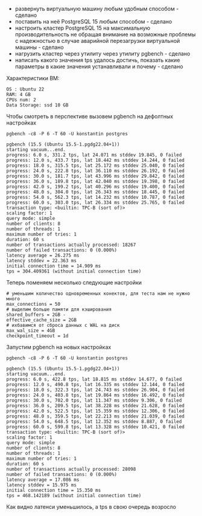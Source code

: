 * развернуть виртуальную машину любым удобным способом - сделано
* поставить на неё PostgreSQL 15 любым способом - сделано
* настроить кластер PostgreSQL 15 на максимальную производительность не обращая внимание на возможные проблемы с надежностью в случае аварийной перезагрузки виртуальной машины - сделано
* нагрузить кластер через утилиту через утилиту pgbench - сделано
* написать какого значения tps удалось достичь, показать какие параметры в какие значения устанавливали и почему - сделано

Характеристики ВМ:
```
OS : Ubuntu 22
RAM: 4 GB
CPUs num: 2
Data Storage: ssd 10 GB
```
Чтобы смотреть в перспективе вызовем pgbench на дефолтных настройках
```
pgbench -c8 -P 6 -T 60 -U konstantin postgres

pgbench (15.5 (Ubuntu 15.5-1.pgdg22.04+1))
starting vacuum...end.
progress: 6.0 s, 331.2 tps, lat 24.071 ms stddev 19.845, 0 failed
progress: 12.0 s, 433.7 tps, lat 18.442 ms stddev 14.244, 0 failed
progress: 18.0 s, 315.5 tps, lat 25.172 ms stddev 25.040, 0 failed
progress: 24.0 s, 222.8 tps, lat 36.110 ms stddev 26.192, 0 failed
progress: 30.0 s, 181.7 tps, lat 43.996 ms stddev 29.842, 0 failed
progress: 36.0 s, 189.8 tps, lat 42.040 ms stddev 19.398, 0 failed
progress: 42.0 s, 199.2 tps, lat 40.296 ms stddev 19.400, 0 failed
progress: 48.0 s, 304.0 tps, lat 26.343 ms stddev 18.445, 0 failed
progress: 54.0 s, 562.3 tps, lat 14.232 ms stddev 10.787, 0 failed
progress: 60.0 s, 303.0 tps, lat 26.334 ms stddev 25.765, 0 failed
transaction type: <builtin: TPC-B (sort of)>
scaling factor: 1
query mode: simple
number of clients: 8
number of threads: 1
maximum number of tries: 1
duration: 60 s
number of transactions actually processed: 18267
number of failed transactions: 0 (0.000%)
latency average = 26.275 ms
latency stddev = 22.363 ms
initial connection time = 14.909 ms
tps = 304.409361 (without initial connection time)
```
Теперь поменяем несколько следующие настройки
```
# уменьшим количество одновременных конектов, для теста нам не нужно много
max_connections = 50
# выделим больше памяти для кэширования
shared_buffers = 2GB - 
effective_cache_size = 2GB
# ихбавимся от сброса данных с WAL на диск
max_wal_size = 4GB
checkpoint_timeout = 1d
```
Запустим pgbench на новых настройках
```
pgbench -c8 -P 6 -T 60 -U konstantin postgres

pgbench (15.5 (Ubuntu 15.5-1.pgdg22.04+1))
starting vacuum...end.
progress: 6.0 s, 422.8 tps, lat 18.815 ms stddev 14.677, 0 failed
progress: 12.0 s, 490.8 tps, lat 16.335 ms stddev 12.144, 0 failed
progress: 18.0 s, 322.3 tps, lat 24.743 ms stddev 26.904, 0 failed
progress: 24.0 s, 403.8 tps, lat 19.864 ms stddev 16.492, 0 failed
progress: 30.0 s, 702.0 tps, lat 11.347 ms stddev 9.306, 0 failed
progress: 36.0 s, 209.5 tps, lat 38.228 ms stddev 21.628, 0 failed
progress: 42.0 s, 522.5 tps, lat 15.359 ms stddev 12.306, 0 failed
progress: 48.0 s, 359.5 tps, lat 22.213 ms stddev 21.039, 0 failed
progress: 54.0 s, 648.5 tps, lat 12.352 ms stddev 8.887, 0 failed
progress: 60.0 s, 599.8 tps, lat 13.328 ms stddev 10.421, 0 failed
transaction type: <builtin: TPC-B (sort of)>
scaling factor: 1
query mode: simple
number of clients: 8
number of threads: 1
maximum number of tries: 1
duration: 60 s
number of transactions actually processed: 28098
number of failed transactions: 0 (0.000%)
latency average = 17.086 ms
latency stddev = 15.975 ms
initial connection time = 15.350 ms
tps = 468.142189 (without initial connection time)
```
Как видно латенси уменьшилось, а tps в свою очередь возросло
